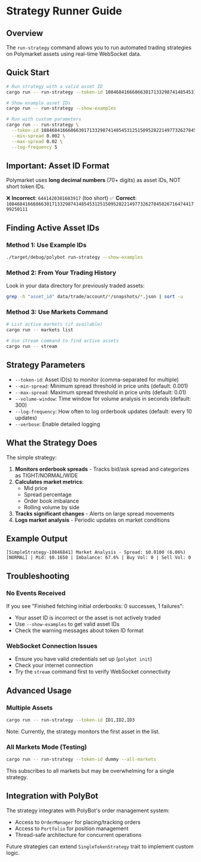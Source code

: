 # Strategy Runner Guide

## Overview

The `run-strategy` command allows you to run automated trading strategies on Polymarket assets using real-time WebSocket data.

## Quick Start

```bash
# Run strategy with a valid asset ID
cargo run -- run-strategy --token-id 108468416668663017133298741485453125150952822149773262784582671647441799250111

# Show example asset IDs
cargo run -- run-strategy --show-examples

# Run with custom parameters
cargo run -- run-strategy \
  --token-id 108468416668663017133298741485453125150952822149773262784582671647441799250111 \
  --min-spread 0.002 \
  --max-spread 0.02 \
  --log-frequency 5
```

## Important: Asset ID Format

Polymarket uses **long decimal numbers** (70+ digits) as asset IDs, NOT short token IDs. 

❌ **Incorrect**: `6441420301603917` (too short)
✅ **Correct**: `108468416668663017133298741485453125150952822149773262784582671647441799250111`

## Finding Active Asset IDs

### Method 1: Use Example IDs
```bash
./target/debug/polybot run-strategy --show-examples
```

### Method 2: From Your Trading History
Look in your data directory for previously traded assets:
```bash
grep -h "asset_id" data/trade/account/*/snapshots/*.json | sort -u
```

### Method 3: Use Markets Command
```bash
# List active markets (if available)
cargo run -- markets list

# Use stream command to find active assets
cargo run -- stream
```

## Strategy Parameters

- `--token-id`: Asset ID(s) to monitor (comma-separated for multiple)
- `--min-spread`: Minimum spread threshold in price units (default: 0.001)
- `--max-spread`: Maximum spread threshold in price units (default: 0.01)
- `--volume-window`: Time window for volume analysis in seconds (default: 300)
- `--log-frequency`: How often to log orderbook updates (default: every 10 updates)
- `--verbose`: Enable detailed logging

## What the Strategy Does

The simple strategy:
1. **Monitors orderbook spreads** - Tracks bid/ask spread and categorizes as TIGHT/NORMAL/WIDE
2. **Calculates market metrics**:
   - Mid price
   - Spread percentage
   - Order book imbalance
   - Rolling volume by side
3. **Tracks significant changes** - Alerts on large spread movements
4. **Logs market analysis** - Periodic updates on market conditions

## Example Output

```
[SimpleStrategy-10846841] Market Analysis - Spread: $0.0100 (6.06%) [NORMAL] | Mid: $0.1650 | Imbalance: 67.6% | Buy Vol: 0 | Sell Vol: 0
```

## Troubleshooting

### No Events Received
If you see "Finished fetching initial orderbooks: 0 successes, 1 failures":
- Your asset ID is incorrect or the asset is not actively traded
- Use `--show-examples` to get valid asset IDs
- Check the warning messages about token ID format

### WebSocket Connection Issues
- Ensure you have valid credentials set up (`polybot init`)
- Check your internet connection
- Try the `stream` command first to verify WebSocket connectivity

## Advanced Usage

### Multiple Assets
```bash
cargo run -- run-strategy --token-id ID1,ID2,ID3
```
Note: Currently, the strategy monitors the first asset in the list.

### All Markets Mode (Testing)
```bash
cargo run -- run-strategy --token-id dummy --all-markets
```
This subscribes to all markets but may be overwhelming for a single strategy.

## Integration with PolyBot

The strategy integrates with PolyBot's order management system:
- Access to `OrderManager` for placing/tracking orders
- Access to `Portfolio` for position management
- Thread-safe architecture for concurrent operations

Future strategies can extend `SingleTokenStrategy` trait to implement custom logic.